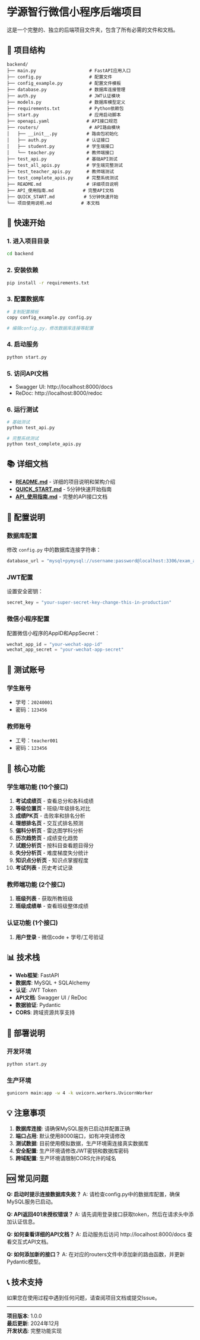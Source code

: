 # 学源智行微信小程序后端项目

这是一个完整的、独立的后端项目文件夹，包含了所有必需的文件和文档。

## 📁 项目结构

```
backend/
├── main.py                    # FastAPI应用入口
├── config.py                  # 配置文件
├── config_example.py          # 配置文件模板
├── database.py                # 数据库连接管理
├── auth.py                    # JWT认证模块
├── models.py                  # 数据库模型定义
├── requirements.txt           # Python依赖包
├── start.py                   # 应用启动脚本
├── openapi.yaml              # API接口规范
├── routers/                   # API路由模块
│   ├── __init__.py           # 路由包初始化
│   ├── auth.py               # 认证接口
│   ├── student.py            # 学生端接口
│   └── teacher.py            # 教师端接口
├── test_api.py               # 基础API测试
├── test_all_apis.py          # 学生端完整测试
├── test_teacher_apis.py      # 教师端测试
├── test_complete_apis.py     # 完整系统测试
├── README.md                 # 详细项目说明
├── API_使用指南.md           # 完整API文档
├── QUICK_START.md           # 5分钟快速开始
└── 项目使用说明.md           # 本文档
```

## 🚀 快速开始

### 1. 进入项目目录
```bash
cd backend
```

### 2. 安装依赖
```bash
pip install -r requirements.txt
```

### 3. 配置数据库
```bash
# 复制配置模板
copy config_example.py config.py

# 编辑config.py，修改数据库连接等配置
```

### 4. 启动服务
```bash
python start.py
```

### 5. 访问API文档
- Swagger UI: http://localhost:8000/docs
- ReDoc: http://localhost:8000/redoc

### 6. 运行测试
```bash
# 基础测试
python test_api.py

# 完整系统测试
python test_complete_apis.py
```

## 📚 详细文档

- **[README.md](./README.md)** - 详细的项目说明和架构介绍
- **[QUICK_START.md](./QUICK_START.md)** - 5分钟快速开始指南
- **[API_使用指南.md](./API_使用指南.md)** - 完整的API接口文档

## 🔧 配置说明

### 数据库配置
修改 `config.py` 中的数据库连接字符串：
```python
database_url = "mysql+pymysql://username:password@localhost:3306/exam_analysis"
```

### JWT配置
设置安全密钥：
```python
secret_key = "your-super-secret-key-change-this-in-production"
```

### 微信小程序配置
配置微信小程序的AppID和AppSecret：
```python
wechat_app_id = "your-wechat-app-id"
wechat_app_secret = "your-wechat-app-secret"
```

## 🧪 测试账号

### 学生账号
- 学号：`20240001`
- 密码：`123456`

### 教师账号
- 工号：`teacher001`
- 密码：`123456`

## 🎯 核心功能

### 学生端功能 (10个接口)
1. **考试成绩页** - 查看总分和各科成绩
2. **等级位置页** - 班级/年级排名对比
3. **成绩PK页** - 击败率和排名分析
4. **理想排名页** - 交互式排名预测
5. **偏科分析页** - 雷达图学科分析
6. **历次趋势页** - 成绩变化趋势
7. **试题分析页** - 按科目查看题目得分
8. **失分分析页** - 难度梯度失分统计
9. **知识点分析页** - 知识点掌握程度
10. **考试列表** - 历史考试记录

### 教师端功能 (2个接口)
1. **班级列表** - 获取所教班级
2. **班级成绩单** - 查看班级整体成绩

### 认证功能 (1个接口)
1. **用户登录** - 微信code + 学号/工号验证

## 📊 技术栈

- **Web框架**: FastAPI
- **数据库**: MySQL + SQLAlchemy
- **认证**: JWT Token
- **API文档**: Swagger UI / ReDoc
- **数据验证**: Pydantic
- **CORS**: 跨域资源共享支持

## 🔀 部署说明

### 开发环境
```bash
python start.py
```

### 生产环境
```bash
gunicorn main:app -w 4 -k uvicorn.workers.UvicornWorker
```

## 💡 注意事项

1. **数据库连接**: 请确保MySQL服务已启动并配置正确
2. **端口占用**: 默认使用8000端口，如有冲突请修改
3. **测试数据**: 目前使用模拟数据，生产环境需连接真实数据库
4. **安全配置**: 生产环境请修改JWT密钥和数据库密码
5. **跨域配置**: 生产环境请限制CORS允许的域名

## 🆘 常见问题

**Q: 启动时提示连接数据库失败？**
A: 请检查config.py中的数据库配置，确保MySQL服务已启动。

**Q: API返回401未授权错误？**
A: 请先调用登录接口获取token，然后在请求头中添加认证信息。

**Q: 如何查看详细的API文档？**
A: 启动服务后访问 http://localhost:8000/docs 查看交互式API文档。

**Q: 如何添加新的接口？**
A: 在对应的routers文件中添加新的路由函数，并更新Pydantic模型。

## 📞 技术支持

如果您在使用过程中遇到任何问题，请查阅项目文档或提交Issue。

---

**项目版本**: 1.0.0  
**最后更新**: 2024年12月  
**开发状态**: 完整功能实现 